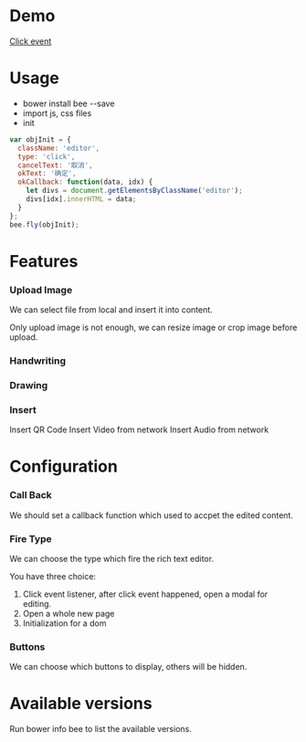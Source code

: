 # Demo
[Click event](http://gyf1.com/bee/demo/click)

# Usage
* bower install bee --save
* import js, css files
* init
```javascript
var objInit = {
  className: 'editor',
  type: 'click',
  cancelText: '取消',
  okText: '确定',
  okCallback: function(data, idx) {
    let divs = document.getElementsByClassName('editor');
    divs[idx].innerHTML = data;
  }
};
bee.fly(objInit);
```


# Features
### Upload Image
We can select file from local and insert it into content.

Only upload image is not enough, we can resize image or crop image before upload.


### Handwriting

### Drawing

### Insert
Insert QR Code
Insert Video from network
Insert Audio from network

# Configuration
### Call Back
We should set a callback function which used to accpet the edited content.

### Fire Type
We can choose the type which fire the rich text editor.

You have three choice:
1. Click event listener, after click event happened, open a modal for editing.
2. Open a whole new page
3. Initialization for a dom

### Buttons
We can choose which buttons to display, others will be hidden.


# Available versions
Run bower info bee to list the available versions.

